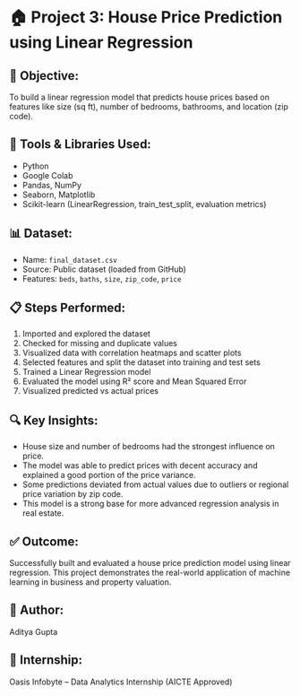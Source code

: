 # 🏠 Project 3: House Price Prediction using Linear Regression

## 🎯 Objective:
To build a linear regression model that predicts house prices based on features like size (sq ft), number of bedrooms, bathrooms, and location (zip code).

## 🧰 Tools & Libraries Used:
- Python
- Google Colab
- Pandas, NumPy
- Seaborn, Matplotlib
- Scikit-learn (LinearRegression, train_test_split, evaluation metrics)

## 📊 Dataset:
- Name: `final_dataset.csv`
- Source: Public dataset (loaded from GitHub)
- Features: `beds`, `baths`, `size`, `zip_code`, `price`

## 📋 Steps Performed:
1. Imported and explored the dataset
2. Checked for missing and duplicate values
3. Visualized data with correlation heatmaps and scatter plots
4. Selected features and split the dataset into training and test sets
5. Trained a Linear Regression model
6. Evaluated the model using R² score and Mean Squared Error
7. Visualized predicted vs actual prices

## 🔍 Key Insights:
- House size and number of bedrooms had the strongest influence on price.
- The model was able to predict prices with decent accuracy and explained a good portion of the price variance.
- Some predictions deviated from actual values due to outliers or regional price variation by zip code.
- This model is a strong base for more advanced regression analysis in real estate.

## ✅ Outcome:
Successfully built and evaluated a house price prediction model using linear regression. This project demonstrates the real-world application of machine learning in business and property valuation.

## 📝 Author:
Aditya Gupta

## 🔗 Internship:
Oasis Infobyte – Data Analytics Internship (AICTE Approved)

